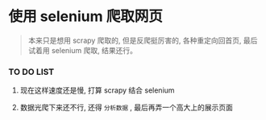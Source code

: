 # 使用 selenium 爬取网页

> 本来只是想用 scrapy 爬取的, 但是反爬挺厉害的, 各种重定向回首页, 最后试着用 selenium 爬取, 结果还行。

### TO DO LIST

1. 现在这样速度还是慢, 打算 scrapy 结合 selenium

2. 数据光爬下来还不行, 还得 `分析数据` , 最后再弄一个高大上的展示页面